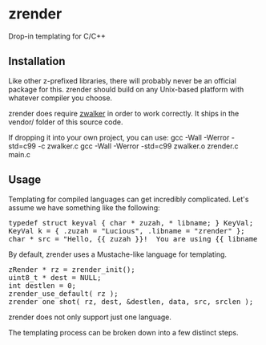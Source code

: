 # zrender

Drop-in templating for C/C++


## Installation

Like other z-prefixed libraries, there will probably never be an official package for this.   zrender should build on any Unix-based platform with whatever compiler you choose.

zrender does require <a href="https://github.com/zaiah-dj/zwalker">zwalker</a> in order to work correctly.  It ships in the vendor/ folder of this source code. 

If dropping it into your own project, you can use:
	gcc -Wall -Werror -std=c99 -c zwalker.c
	gcc -Wall -Werror -std=c99 zwalker.o zrender.c main.c


## Usage

Templating for compiled languages can get incredibly complicated.
Let's assume we have something like the following:

<pre>
typedef struct keyval { char * zuzah, * libname; } KeyVal;
KeyVal k = { .zuzah = "Lucious", .libname = "zrender" }; 
char * src = "Hello, {{ zuzah }}!  You are using {{ libname }}.";
</pre>


By default, zrender uses a Mustache-like language for templating.
<pre>
zRender * rz = zrender_init();
uint8_t * dest = NULL;
int destlen = 0;
zrender_use_default( rz );
zrender_one_shot( rz, dest, &destlen, data, src, srclen );
</pre>

zrender does not only support just one language.

The templating process can be broken down into a few distinct steps.  


